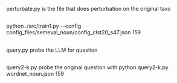 perturbate.py is the file that does perturbation on the original taxo
##
python ./src/train1.py --config config_files/semeval_noun/config_clst20_s47.json 159
##
query.py probe the LLM for question

## 
query2-k.py probe the original question with 
python query2-k.py wordnet_noun.json 159
